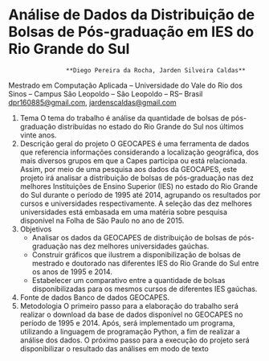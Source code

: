 #  Análise de Dados da Distribuição de Bolsas de Pós-graduação em IES do Rio Grande do Sul 
					**Diego Pereira da Rocha, Jarden Silveira Caldas**
Mestrado em Computação Aplicada – Universidade do Vale do Rio dos Sinos – Campus São Leopoldo – São Leopoldo – RS– Brasil
dpr160885@gmail.com, jardenscaldas@gmail.com
 
1. Tema
	 O tema do trabalho é análise da quantidade de bolsas de pós-graduação distribuídas no estado do Rio Grande do Sul nos últimos vinte anos. 
2. Descrição geral do projeto
 	 O GEOCAPES é uma ferramenta de dados que referencia informações  considerando a localização geográfica, dos mais diversos grupos em que a Capes participa ou está relacionada. Assim, por meio de uma pesquisa aos dados da GEOCAPES, este projeto irá analisar a distribuição de bolsas de pós-graduação nas dez melhores Instituições de Ensino Superior (IES) no estado do Rio Grande do Sul durante o período de 1995 até 2014, agrupando os resultados por cursos e universidades respectivamente.  A seleção das dez melhores universidades está embasada em uma matéria sobre pesquisa disponível na Folha de São Paulo no ano de 2015. 
3. Objetivos
   - Analisar os dados da GEOCAPES de distribuição de bolsas de pós-graduação nas dez melhores universidades gaúchas. 
   - Construir gráficos que ilustrem a disponibilização de bolsas de mestrado e doutorado nas diferentes IES do Rio Grande do Sul entre os anos de 1995 e 2014. 
   - Estabelecer um comparativo entre a quantidade de bolsas disponibilizadas para os mesmos cursos de diferentes IES gaúchas. 
4. Fonte de dados
   Banco de dados GEOCAPES. 
5. Metodologia
	 O primeiro passo para a elaboração do trabalho será realizar o download da base de dados disponível no GEOCAPES no período de 1995 e 2014. Após, será implementado um programa, utilizando a linguagem de programação Python, a fim de realizar a análise dos dados. O próximo passo para a execução do projeto será disponibilizar o resultado das análises em modo de texto
